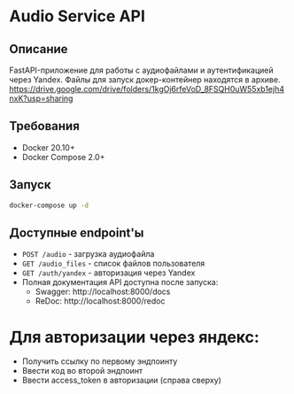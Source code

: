 # Audio Service API

## Описание
FastAPI-приложение для работы с аудиофайлами и аутентификацией через Yandex. 
Файлы для запуск докер-контейнер находятся в архиве.  
https://drive.google.com/drive/folders/1kgOj6rfeVoD_8FSQH0uW55xb1ejh4nxK?usp=sharing

## Требования
- Docker 20.10+
- Docker Compose 2.0+

## Запуск
```bash
docker-compose up -d
```

## Доступные endpoint'ы
- `POST /audio` - загрузка аудиофайла
- `GET /audio_files` - список файлов пользователя
- `GET /auth/yandex` - авторизация через Yandex
- Полная документация API доступна после запуска:
  - Swagger: http://localhost:8000/docs
  - ReDoc: http://localhost:8000/redoc



# Для авторизации через яндекс:
- Получить ссылку по первому эндпоинту
- Ввести код во второй эндпоинт
- Ввести access_token в авторизации (справа сверху)
